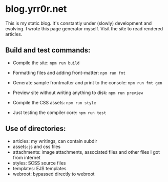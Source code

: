 # blog.yrr0r.net

This is my static blog. It's constantly under (slowly) development and evolving. I wrote this page generator myself. Visit the site to read rendered articles. 



## Build and test commands:

- Compile the site: `npm run build`

- Formatting files and adding front-matter: `npm run fmt`

- Generate sample frontmatter and print to the console: `npm run fmt gen`

- Preview site without writing anything to disk: `npm run preview`

- Compile the CSS assets: `npm run style`   

- Just testing the compiler core: `npm run test`

## Use of directories:

- articles: my writings, can contain subdir
- assets: js and css files
- attachments: image attachments, associated files and other files I got from internet
- styles: SCSS source files
- templates: EJS templates
- webroot: bypassed directly to webroot